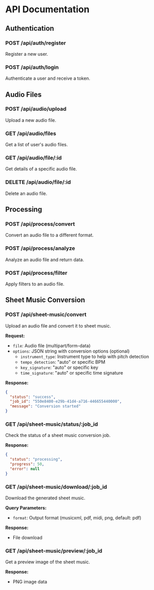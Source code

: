# API Documentation

## Authentication

### POST /api/auth/register
Register a new user.

### POST /api/auth/login
Authenticate a user and receive a token.

## Audio Files

### POST /api/audio/upload
Upload a new audio file.

### GET /api/audio/files
Get a list of user's audio files.

### GET /api/audio/file/:id
Get details of a specific audio file.

### DELETE /api/audio/file/:id
Delete an audio file.

## Processing

### POST /api/process/convert
Convert an audio file to a different format.

### POST /api/process/analyze
Analyze an audio file and return data.

### POST /api/process/filter
Apply filters to an audio file.

## Sheet Music Conversion

### POST /api/sheet-music/convert
Upload an audio file and convert it to sheet music.

**Request:**
- `file`: Audio file (multipart/form-data)
- `options`: JSON string with conversion options (optional)
  - `instrument_type`: Instrument type to help with pitch detection
  - `tempo_detection`: "auto" or specific BPM
  - `key_signature`: "auto" or specific key
  - `time_signature`: "auto" or specific time signature

**Response:**
```json
{
  "status": "success",
  "job_id": "550e8400-e29b-41d4-a716-446655440000",
  "message": "Conversion started"
}
```

### GET /api/sheet-music/status/:job_id
Check the status of a sheet music conversion job.

**Response:**
```json
{
  "status": "processing",
  "progress": 50,
  "error": null
}
```

### GET /api/sheet-music/download/:job_id
Download the generated sheet music.

**Query Parameters:**
- `format`: Output format (musicxml, pdf, midi, png, default: pdf)

**Response:**
- File download

### GET /api/sheet-music/preview/:job_id
Get a preview image of the sheet music.

**Response:**
- PNG image data